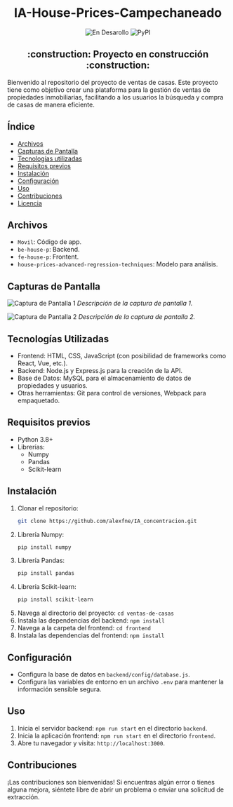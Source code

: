 <h1 align="center"> IA-House-Prices-Campechaneado </h1> 

<div align="center">
  
![En Desarollo](https://img.shields.io/badge/STATUS-EN%20DESAROLLO-green)
![PyPI](https://img.shields.io/pypi/v/customtkinter)

</div>

<h2 align="center">
:construction: Proyecto en construcción :construction:
</h2>

<div>
Bienvenido al repositorio del proyecto de ventas de casas. Este proyecto tiene como objetivo crear una plataforma para la gestión de ventas de propiedades inmobiliarias, facilitando a los usuarios la búsqueda y compra de casas de manera eficiente.
</div>


## Índice

- [Archivos](#archivos)
- [Capturas de Pantalla](#capturas-de-pantalla)
- [Tecnologías utilizadas](#tecnologías-utilizadas)
- [Requisitos previos](#requisitos-previos)
- [Instalación](#instalación)
- [Configuración](#configuración)
- [Uso](#uso)
- [Contribuciones](#contribuciones)
- [Licencia](#licencia)

## Archivos

- `Movil`: Código de app.
- `be-house-p`: Backend.
- `fe-house-p`: Frontent.
- `house-prices-advanced-regression-techniques`: Modelo para análisis.

## Capturas de Pantalla

![Captura de Pantalla 1](screenshots/screenshot1.png)
*Descripción de la captura de pantalla 1.*

![Captura de Pantalla 2](screenshots/screenshot2.png)
*Descripción de la captura de pantalla 2.*

## Tecnologías Utilizadas

- Frontend: HTML, CSS, JavaScript (con posibilidad de frameworks como React, Vue, etc.).
- Backend: Node.js y Express.js para la creación de la API.
- Base de Datos: MySQL para el almacenamiento de datos de propiedades y usuarios.
- Otras herramientas: Git para control de versiones, Webpack para empaquetado.

## Requisitos previos

- Python 3.8+
- Librerías:
    - Numpy
    - Pandas
    - Scikit-learn

## Instalación

1. Clonar el repositorio:
   ```bash
   git clone https://github.com/alexfne/IA_concentracion.git

2. Librería Numpy:
   ```bash
   pip install numpy
   
3. Librería Pandas:
   ```bash
   pip install pandas
   
4. Librería Scikit-learn:
   ```bash
   pip install scikit-learn
   
5. Navega al directorio del proyecto: `cd ventas-de-casas`
6. Instala las dependencias del backend: `npm install`
7. Navega a la carpeta del frontend: `cd frontend`
8. Instala las dependencias del frontend: `npm install`

## Configuración

- Configura la base de datos en `backend/config/database.js`.
- Configura las variables de entorno en un archivo `.env` para mantener la información sensible segura.

## Uso

1. Inicia el servidor backend: `npm run start` en el directorio `backend`.
2. Inicia la aplicación frontend: `npm run start` en el directorio `frontend`.
3. Abre tu navegador y visita: `http://localhost:3000`.

## Contribuciones

¡Las contribuciones son bienvenidas! Si encuentras algún error o tienes alguna mejora, siéntete libre de abrir un problema o enviar una solicitud de extracción.

